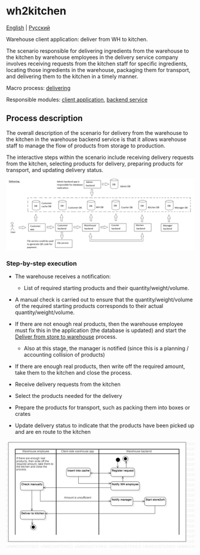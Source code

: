 # wh2kitchen

[English](wh2kitchen.md) | [Русский](wh2kitchen.ru.md)

Warehouse client application: deliver from WH to kitchen.

The scenario responsible for delivering ingredients from the warehouse to the kitchen by warehouse employees in the delivery service company involves receiving requests from the kitchen staff for specific ingredients, locating those ingredients in the warehouse, packaging them for transport, and delivering them to the kitchen in a timely manner.

Macro process: [delivering](../../macroprocesses/delivering.md)

Responsible modules: [client application](../../frontend/warehouseclient.md), [backend service](../../backend/warehousebackend.md)

## Process description

The overall description of the scenario for delivery from the warehouse to the kitchen in the warehouse backend service is that it allows warehouse staff to manage the flow of products from storage to production. 

The interactive steps within the scenario include receiving delivery requests from the kitchen, selecting products for delivery, preparing products for transport, and updating delivery status.

![delivering_overall](../../img/delivering_overall.png)

### Step-by-step execution

- The warehouse receives a notification:
    - List of required starting products and their quantity/weight/volume.
- A manual check is carried out to ensure that the quantity/weight/volume of the required starting products corresponds to their actual quantity/weight/volume.
- If there are not enough real products, then the warehouse employee must fix this in the application (the database is updated) and start the [Deliver from store to warehouse](../courier/store2wh.md) process.
    - Also at this stage, the manager is notified (since this is a planning / accounting collision of products)
- If there are enough real products, then write off the required amount, take them to the kitchen and close the process.

- Receive delivery requests from the kitchen
- Select the products needed for the delivery
- Prepare the products for transport, such as packing them into boxes or crates
- Update delivery status to indicate that the products have been picked up and are en route to the kitchen

![warehouse.wh2kitchen](../../img/activitydiagrams/warehouse.wh2kitchen.png)
